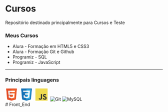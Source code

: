 #  Cursos
Repositório destinado principalmente para Cursos e Teste

<h3>Meus Cursos</h3>

- Alura - Formação em HTML5 e CSS3
- Alura - Formação Git e Github
- Programiz - SQL
- Programiz - JavaScript

---

<h3>Principais linguagens</h3>

<div>
  <img src="https://github.com/devicons/devicon/blob/master/icons/html5/html5-original.svg" title="HTML5" alt="HTML" width="40" height="40"/>&nbsp;
  <img src="https://github.com/devicons/devicon/blob/master/icons/css3/css3-original.svg" title="CSS3" alt="CSS3" width="40" height="40"/>&nbsp;
  <img src="https://github.com/devicons/devicon/blob/master/icons/javascript/javascript-original.svg" title="JavaScript" alt="JavaScript" width="40" height="40"/>&nbsp;
  <img src="https://github.com/CrystianAtaide/devicon/blob/master/icons/git/git-original.svg" title="Git" alt="Git" width="40" height="40 "/>
  <img src="https://github.com/CrystianAtaide/devicon/blob/master/icons/mysql/mysql-original.svg" title="MySQL" alt="MySQL" width="40" height="40 "/>
</div>
#   F r o n t _ E n d 
 
 